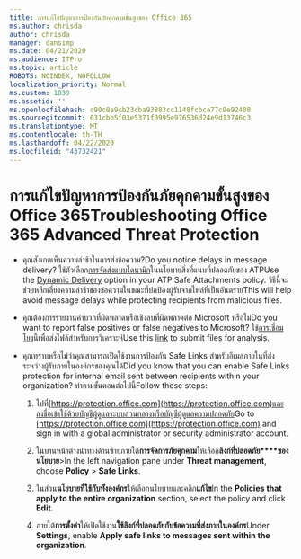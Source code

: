 ```yaml
---
title: การแก้ไขปัญหาการป้องกันภัยคุกคามขั้นสูงของ Office 365
ms.author: chrisda
author: chrisda
manager: dansimp
ms.date: 04/21/2020
ms.audience: ITPro
ms.topic: article
ROBOTS: NOINDEX, NOFOLLOW
localization_priority: Normal
ms.custom: 1039
ms.assetid: ''
ms.openlocfilehash: c90c8e9cb23cba93883cc1148fcbca77c9e92408
ms.sourcegitcommit: 631cbb5f03e5371f0995e976536d24e9d13746c3
ms.translationtype: MT
ms.contentlocale: th-TH
ms.lasthandoff: 04/22/2020
ms.locfileid: "43732421"
---
```

# <a name="troubleshooting-office-365-advanced-threat-protection"></a><span data-ttu-id="786a8-102">การแก้ไขปัญหาการป้องกันภัยคุกคามขั้นสูงของ Office 365</span><span class="sxs-lookup"><span data-stu-id="786a8-102">Troubleshooting Office 365 Advanced Threat Protection</span></span>

- <span data-ttu-id="786a8-103">คุณสังเกตเห็นความล่าช้าในการส่งข้อความ?</span><span class="sxs-lookup"><span data-stu-id="786a8-103">Do you notice delays in message delivery?</span></span> <span data-ttu-id="786a8-104">ใช้ตัวเลือก[การจัดส่งแบบไดนามิก](https://docs.microsoft.com/office365/securitycompliance/dynamic-delivery-and-previewing)ในนโยบายสิ่งที่แนบที่ปลอดภัยของ ATP</span><span class="sxs-lookup"><span data-stu-id="786a8-104">Use the [Dynamic Delivery](https://docs.microsoft.com/office365/securitycompliance/dynamic-delivery-and-previewing) option in your ATP Safe Attachments policy.</span></span> <span data-ttu-id="786a8-105">วิธีนี้จะช่วยหลีกเลี่ยงความล่าช้าของข้อความในขณะที่ปกป้องผู้รับจากไฟล์ที่เป็นอันตราย</span><span class="sxs-lookup"><span data-stu-id="786a8-105">This will help avoid message delays while protecting recipients from malicious files.</span></span>

- <span data-ttu-id="786a8-106">คุณต้องการรายงานค่าบวกที่ผิดพลาดหรือเชิงลบที่ผิดพลาดต่อ Microsoft หรือไม่</span><span class="sxs-lookup"><span data-stu-id="786a8-106">Do you want to report false positives or false negatives to Microsoft?</span></span> <span data-ttu-id="786a8-107">ใช้[การเชื่อมโยง](https://www.microsoft.com/wdsi/filesubmission/)นี้เพื่อส่งไฟล์สําหรับการวิเคราะห์</span><span class="sxs-lookup"><span data-stu-id="786a8-107">Use this [link](https://www.microsoft.com/wdsi/filesubmission/) to submit files for analysis.</span></span>

- <span data-ttu-id="786a8-108">คุณทราบหรือไม่ว่าคุณสามารถเปิดใช้งานการป้องกัน Safe Links สําหรับอีเมลภายในที่ส่งระหว่างผู้รับภายในองค์กรของคุณได้</span><span class="sxs-lookup"><span data-stu-id="786a8-108">Did you know that you can enable Safe Links protection for internal email sent between recipients within your organization?</span></span> <span data-ttu-id="786a8-109">ทําตามขั้นตอนต่อไปนี้</span><span class="sxs-lookup"><span data-stu-id="786a8-109">Follow these steps:</span></span>

  1. <span data-ttu-id="786a8-110">ไปที่[https://protection.office.com](https://protection.office.com)และลงชื่อเข้าใช้ด้วยบัญชีผู้ดูแลระบบส่วนกลางหรือบัญชีผู้ดูแลความปลอดภัย</span><span class="sxs-lookup"><span data-stu-id="786a8-110">Go to [https://protection.office.com](https://protection.office.com) and sign in with a global administrator or security administrator account.</span></span>

  2. <span data-ttu-id="786a8-111">ในบานหน้าต่างนําทางด้านซ้ายภายใต้**การจัดการภัยคุกคาม**ให้เลือก**ลิงก์ที่ปลอดภัย\*\*\*\*ของนโยบาย**\></span><span class="sxs-lookup"><span data-stu-id="786a8-111">In the left navigation pane under **Threat management**, choose **Policy** \> **Safe Links**.</span></span>

  3. <span data-ttu-id="786a8-112">ในส่วน**นโยบายที่ใช้กับทั้งองค์กร**ให้เลือกนโยบายและคลิก**แก้ไข**</span><span class="sxs-lookup"><span data-stu-id="786a8-112">In the **Policies that apply to the entire organization** section, select the policy and click **Edit**.</span></span>

  4. <span data-ttu-id="786a8-113">ภายใต้**การตั้งค่า**ให้เปิดใช้งาน**ใช้ลิงก์ที่ปลอดภัยกับข้อความที่ส่งภายในองค์กร**</span><span class="sxs-lookup"><span data-stu-id="786a8-113">Under **Settings**, enable **Apply safe links to messages sent within the organization**.</span></span>
